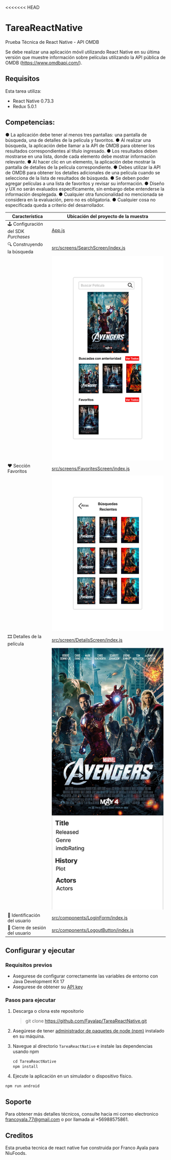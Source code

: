 <<<<<<< HEAD
# TareaReactNative
Prueba Técnica de React Native - API OMDB

Se debe realizar una aplicación móvil utilizando React Native en su última versión que muestre
información sobre películas utilizando la API pública de OMDB (https://www.omdbapi.com/).

## Requisitos

Esta tarea utiliza:

- React Native 0.73.3
- Redux 5.0.1

## Competencias:

● La aplicación debe tener al menos tres pantallas: una pantalla de búsqueda, una de detalles
de la película y favoritos.
● Al realizar una búsqueda, la aplicación debe llamar a la API de OMDB para obtener los
resultados correspondientes al título ingresado.
● Los resultados deben mostrarse en una lista, donde cada elemento debe mostrar información
relevante.
● Al hacer clic en un elemento, la aplicación debe mostrar la pantalla de detalles de la película
correspondiente.
● Debes utilizar la API de OMDB para obtener los detalles adicionales de una película cuando
se selecciona de la lista de resultados de búsqueda.
● Se deben poder agregar películas a una lista de favoritos y revisar su información.
● Diseño y UX no serán evaluados específicamente, sin embargo debe entenderse la
información desplegada.
● Cualquier otra funcionalidad no mencionada se considera en la evaluación, pero no es
obligatoria.
● Cualquier cosa no especificada queda a criterio del desarrollador.

| Característica                   | Ubicación del proyecto de la muestra      |
| -------------------------------- | ----------------------------------------- |
| 🕹 Configuración del SDK *Purchases*  | [App.js](App.js#L17) |
| 🔍 Construyendo la búsqueda        | [src/screens/SearchScreen/index.js](src/screens/SearchScreen/index.js) |
|                                   | ![SearchMockup](./src/assets/mockups/SearchMockup.png)|
| ❤️ Sección Favoritos           | [src/screens/FavoritesScreen/index.js](src/screens/FavoritesScreen/index.js) |
|                                   | ![FavoritesMockup](./src/assets/mockups/FavoritesMockup.png)|
| 🎞️ Detalles de la película           | [src/screen/DetailsScreen/index.js](src/screen/DetailsScreen/index.js) |
|                                   | ![DetailsMockup](./src/assets/mockups/DetailsMockup.png)|
| 👥 Identificación del usuario             | [src/components/LoginForm/index.js](src/components/LoginForm/index.js) |
| 🚪 Cierre de sesión del usuario             | [src/components/LogoutButton/index.js](src/components/LogoutButton/index.js) |


## Configurar y ejecutar

### Requisitos previos
- Asegurese de configurar correctamente las variables de entorno con Java Development Kit 17
- Asegurese de obtener su [API key](https://www.omdbapi.com/apikey.aspx)

### Pasos para ejecutar
1. Descarga o clona este repositorio
    > git clone https://github.com/Fayalap/TareaReactNative.git

2. Asegúrese de tener [administrador de paquetes de node (npm)](https://docs.npmjs.com/downloading-and-installing-node-js-and-npm) instalado en su máquina.

3. Navegue al directorio `TareaReactNative` e instale las dependencias usando npm

    ```
    cd TareaReactNative
    npm install
    ```

4. Ejecute la aplicación en un simulador o dispositivo físico.

```
npm run android
```


## Soporte

Para obtener más detalles técnicos, consulte hacia mi correo electronico francoyala.77@gmail.com
o por llamada al +56988575861.

## Creditos

Esta prueba tecnica de react native fue construida por Franco Ayala para NiuFoods.
